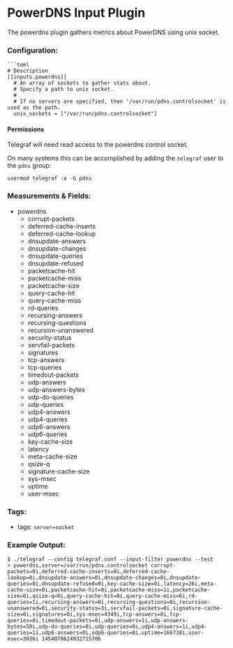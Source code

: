 # PowerDNS Input Plugin

The powerdns plugin gathers metrics about PowerDNS using unix socket.

### Configuration:

```
```toml
# Description
[[inputs.powerdns]]
  # An array of sockets to gather stats about.
  # Specify a path to unix socket.
  #
  # If no servers are specified, then '/var/run/pdns.controlsocket' is used as the path.
  unix_sockets = ["/var/run/pdns.controlsocket"]
```

#### Permissions

Telegraf will need read access to the powerdns control socket.

On many systems this can be accomplished by adding the `telegraf` user to the
`pdns` group:
```
usermod telegraf -a -G pdns
```

### Measurements & Fields:

- powerdns
  - corrupt-packets
  - deferred-cache-inserts
  - deferred-cache-lookup
  - dnsupdate-answers
  - dnsupdate-changes
  - dnsupdate-queries
  - dnsupdate-refused
  - packetcache-hit
  - packetcache-miss
  - packetcache-size
  - query-cache-hit
  - query-cache-miss
  - rd-queries
  - recursing-answers
  - recursing-questions
  - recursion-unanswered
  - security-status
  - servfail-packets
  - signatures
  - tcp-answers
  - tcp-queries
  - timedout-packets
  - udp-answers
  - udp-answers-bytes
  - udp-do-queries
  - udp-queries
  - udp4-answers
  - udp4-queries
  - udp6-answers
  - udp6-queries
  - key-cache-size
  - latency
  - meta-cache-size
  - qsize-q
  - signature-cache-size
  - sys-msec
  - uptime
  - user-msec

### Tags:

- tags: `server=socket`

### Example Output:

```
$ ./telegraf --config telegraf.conf --input-filter powerdns --test
> powerdns,server=/var/run/pdns.controlsocket corrupt-packets=0i,deferred-cache-inserts=0i,deferred-cache-lookup=0i,dnsupdate-answers=0i,dnsupdate-changes=0i,dnsupdate-queries=0i,dnsupdate-refused=0i,key-cache-size=0i,latency=26i,meta-cache-size=0i,packetcache-hit=0i,packetcache-miss=1i,packetcache-size=0i,qsize-q=0i,query-cache-hit=0i,query-cache-miss=6i,rd-queries=1i,recursing-answers=0i,recursing-questions=0i,recursion-unanswered=0i,security-status=3i,servfail-packets=0i,signature-cache-size=0i,signatures=0i,sys-msec=4349i,tcp-answers=0i,tcp-queries=0i,timedout-packets=0i,udp-answers=1i,udp-answers-bytes=50i,udp-do-queries=0i,udp-queries=0i,udp4-answers=1i,udp4-queries=1i,udp6-answers=0i,udp6-queries=0i,uptime=166738i,user-msec=3036i 1454078624932715706
```
